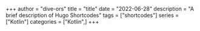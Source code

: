 +++ author = "dive-ors" 
title = "title" 
date = "2022-06-28"
description = "A brief description of Hugo Shortcodes" 
tags = ["shortcodes"] 
series = ["Kotlin"] 
categories = ["Kotlin",] 
+++
